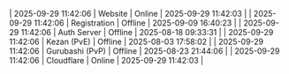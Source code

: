 | 2025-09-29 11:42:06 | Website | Online | 2025-09-29 11:42:03 |
| 2025-09-29 11:42:06 | Registration | Offline | 2025-09-09 16:40:23 |
| 2025-09-29 11:42:06 | Auth Server | Offline | 2025-08-18 09:33:31 |
| 2025-09-29 11:42:06 | Kezan (PvE) | Offline | 2025-08-03 17:58:02 |
| 2025-09-29 11:42:06 | Gurubashi (PvP) | Offline | 2025-08-23 21:44:06 |
| 2025-09-29 11:42:06 | Cloudflare | Online | 2025-09-29 11:42:03 |
